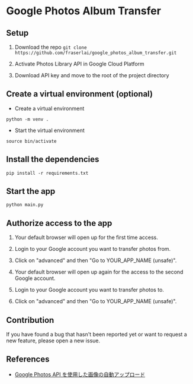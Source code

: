 # Google Photos Album Transfer

## Setup

1. Download the repo
`git clone https://github.com/fraserlai/google_photos_album_transfer.git`

2. Activate Photos Library API in Google Cloud Platform

3. Download API key and move to the root of the project directory

## Create a virtual environment (optional)

- Create a virtual environment

`python -m venv .`

- Start the virtual environment

`source bin/activate`

## Install the dependencies

`pip install -r requirements.txt`

## Start the app

`python main.py`

## Authorize access to the app

1. Your default browser will open up for the first time access. 

2. Login to your Google account you want to transfer photos from. 

3. Click on "advanced" and then "Go to YOUR_APP_NAME (unsafe)".

4. Your default browser will open up again for the access to the second Google account.

5. Login to your Google account you want to transfer photos to. 

6. Click on "advanced" and then "Go to YOUR_APP_NAME (unsafe)".

## Contribution

If you have found a bug that hasn't been reported yet or want to request a new feature, please open a new issue.

## References

- [Google Photos API を使用した画像の自動アップロード](https://qiita.com/inasawa/items/e5362dec4bd45d6900f7)
